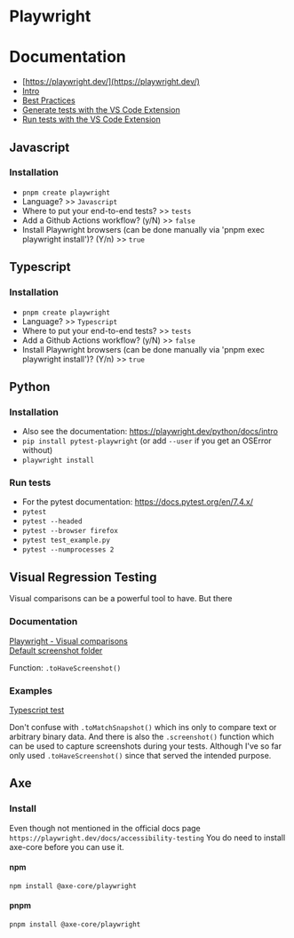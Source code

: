 # Playwright

# Documentation

* [https://playwright.dev/](https://playwright.dev/)
* [Intro](https://playwright.dev/docs/intro)
* [Best Practices](https://playwright.dev/docs/best-practices)
* [Generate tests with the VS Code Extension](https://www.youtube.com/watch?v=5XIZPqKkdBA)
* [Run tests with the VS Code Extension](https://www.youtube.com/watch?v=mQmcIBMsc38)

## Javascript
### Installation
* `pnpm create playwright`
* Language? >> `Javascript`
* Where to put your end-to-end tests? >> `tests`
* Add a Github Actions workflow? (y/N) >> `false`
* Install Playwright browsers (can be done manually via 'pnpm exec playwright install')? (Y/n) >> `true`

## Typescript
### Installation
* `pnpm create playwright`
* Language? >> `Typescript`
* Where to put your end-to-end tests? >> `tests`
* Add a Github Actions workflow? (y/N) >> `false`
* Install Playwright browsers (can be done manually via 'pnpm exec playwright install')? (Y/n) >> `true`

## Python
### Installation
* Also see the documentation: https://playwright.dev/python/docs/intro
* `pip install pytest-playwright` (or add `--user` if you get an OSError without)
* `playwright install`

### Run tests

* For the pytest documentation: https://docs.pytest.org/en/7.4.x/
* `pytest`
* `pytest --headed`
* `pytest --browser firefox`
* `pytest test_example.py`
* `pytest --numprocesses 2`

## Visual Regression Testing
Visual comparisons can be a powerful tool to have. But there 
### Documentation
[Playwright - Visual comparisons](https://playwright.dev/docs/test-snapshots)
<br>[Default screenshot folder](https://sdethub.com/eugene-truuts/how-the-screenshots-naming-works-in-playwright/)

Function: `.toHaveScreenshot()`
### Examples
[Typescript test](Playwright_Typescript/tests/toHaveScreenshotExample.spec.ts)

Don't confuse with `.toMatchSnapshot()` which ins only to compare text or arbitrary binary data.
And there is also the `.screenshot()` function which can be used to capture screenshots during your tests.
Although I've so far only used `.toHaveScreenshot()` since that served the intended purpose.

## Axe

### Install

Even though not mentioned in the official docs page `https://playwright.dev/docs/accessibility-testing`
You do need to install axe-core before you can use it.

#### npm

`npm install @axe-core/playwright`


#### pnpm

`pnpm install @axe-core/playwright`